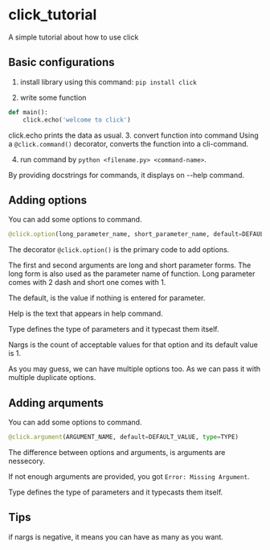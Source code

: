 # click_tutorial
A simple tutorial about how to use click

## Basic configurations
1. install library using this command:
`pip install click`

2. write some function
```python
def main():
    click.echo('welcome to click')
```
click.echo prints the data as usual.
3. convert function into command
Using a `@click.command()` decorator, converts the function into a cli-command.

4. run command by `python <filename.py> <command-name>`.

By providing docstrings for commands, it displays on --help command.

## Adding options
You can add some options to command. 
```python
@click.option(long_parameter_name, short_parameter_name, default=DEFAULT_VALUE, help=HELP_TEXT, nargs=NUMBER, type=INT)
```
The decorator `@click.option()` is the primary code to add options.

The first and second arguments are long and short parameter forms. The long form is also used as the parameter name of function. Long parameter comes with 2 dash and short one comes with 1.

The default, is the value if nothing is entered for parameter.

Help is the text that appears in help command.

Type defines the type of parameters and it typecast them itself.

Nargs is the count of acceptable values for that option and its default value is 1.

As you may guess, we can have multiple options too. As we can pass it with multiple duplicate options. 
## Adding arquments
You can add some options to command. 
```python
@click.argument(ARGUMENT_NAME, default=DEFAULT_VALUE, type=TYPE)
```

The difference between options and arguments, is arguments are nessecory. 

If not enough arguments are provided, you got `Error: Missing Argument`.

Type defines the type of parameters and it typecasts them itself.


## Tips
if nargs is negative, it means you can have as many as you want.

